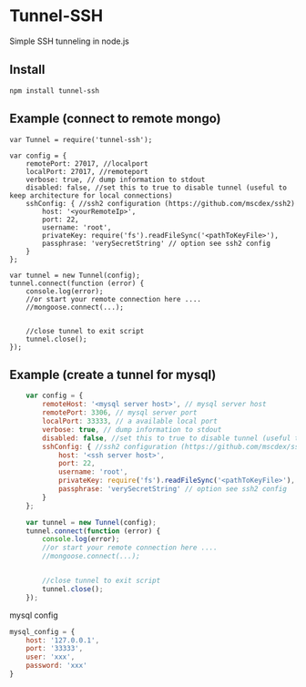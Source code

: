 Tunnel-SSH
==========

Simple SSH tunneling in node.js

## Install ##
    npm install tunnel-ssh

## Example (connect to remote mongo) ##
    var Tunnel = require('tunnel-ssh');

    var config = {
        remotePort: 27017, //localport
        localPort: 27017, //remoteport
        verbose: true, // dump information to stdout
        disabled: false, //set this to true to disable tunnel (useful to keep architecture for local connections)
        sshConfig: { //ssh2 configuration (https://github.com/mscdex/ssh2)
            host: '<yourRemoteIp>',
            port: 22,
            username: 'root',
            privateKey: require('fs').readFileSync('<pathToKeyFile>'),
            passphrase: 'verySecretString' // option see ssh2 config
        }
    };

    var tunnel = new Tunnel(config);
    tunnel.connect(function (error) {
        console.log(error);
        //or start your remote connection here .... 
        //mongoose.connect(...);


        //close tunnel to exit script 
        tunnel.close();
    });
## Example (create a tunnel for mysql) ##
```javascript
    var config = {
        remoteHost: '<mysql server host>', // mysql server host
        remotePort: 3306, // mysql server port
        localPort: 33333, // a available local port
        verbose: true, // dump information to stdout
        disabled: false, //set this to true to disable tunnel (useful to keep architecture for local connections)
        sshConfig: { //ssh2 configuration (https://github.com/mscdex/ssh2)
            host: '<ssh server host>',
            port: 22,
            username: 'root',
            privateKey: require('fs').readFileSync('<pathToKeyFile>'),
            passphrase: 'verySecretString' // option see ssh2 config
        }
    };

    var tunnel = new Tunnel(config);
    tunnel.connect(function (error) {
        console.log(error);
        //or start your remote connection here .... 
        //mongoose.connect(...);


        //close tunnel to exit script 
        tunnel.close();
    });
```
mysql config
```javascript
mysql_config = {
    host: '127.0.0.1',
    port: '33333',
    user: 'xxx',
    password: 'xxx'
}
```
